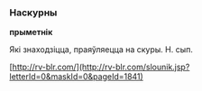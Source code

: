 ### Наскурны
**прыметнік**

Які знаходзіцца, праяўляецца на скуры. Н. сып.

<a rel="author">[http://rv-blr.com/](http://rv-blr.com/slounik.jsp?letterId=0&maskId=0&pageId=1841)</a>
